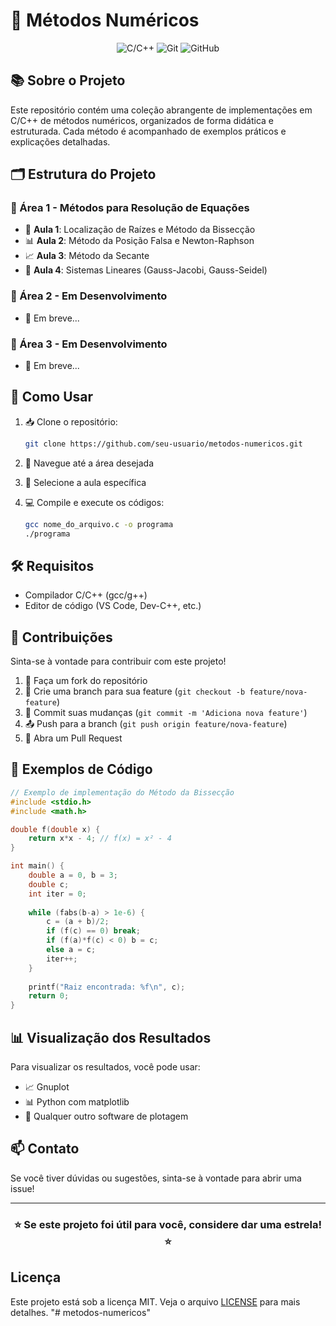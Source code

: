 # 🧮 Métodos Numéricos

<div align="center">

![C/C++](https://img.shields.io/badge/C%2FC%2B%2B-00599C?style=for-the-badge&logo=c%2B%2B&logoColor=white)
![Git](https://img.shields.io/badge/Git-F05032?style=for-the-badge&logo=git&logoColor=white)
![GitHub](https://img.shields.io/badge/GitHub-100000?style=for-the-badge&logo=github&logoColor=white)

</div>

## 📚 Sobre o Projeto

Este repositório contém uma coleção abrangente de implementações em C/C++ de métodos numéricos, organizados de forma didática e estruturada. Cada método é acompanhado de exemplos práticos e explicações detalhadas.

## 🗂️ Estrutura do Projeto

### 📂 Área 1 - Métodos para Resolução de Equações
- 🎯 **Aula 1**: Localização de Raízes e Método da Bissecção
- 📊 **Aula 2**: Método da Posição Falsa e Newton-Raphson
- 📈 **Aula 3**: Método da Secante
- 🔢 **Aula 4**: Sistemas Lineares (Gauss-Jacobi, Gauss-Seidel)

### 📂 Área 2 - Em Desenvolvimento
- 🚧 Em breve...

### 📂 Área 3 - Em Desenvolvimento
- 🚧 Em breve...

## 🚀 Como Usar

1. 📥 Clone o repositório:
   ```bash
   git clone https://github.com/seu-usuario/metodos-numericos.git
   ```

2. 📂 Navegue até a área desejada
3. 📝 Selecione a aula específica
4. 💻 Compile e execute os códigos:
   ```bash
   gcc nome_do_arquivo.c -o programa
   ./programa
   ```

## 🛠️ Requisitos

- Compilador C/C++ (gcc/g++)
- Editor de código (VS Code, Dev-C++, etc.)

## 🤝 Contribuições

Sinta-se à vontade para contribuir com este projeto! 

1. 🍴 Faça um fork do repositório
2. 🌿 Crie uma branch para sua feature (`git checkout -b feature/nova-feature`)
3. 💾 Commit suas mudanças (`git commit -m 'Adiciona nova feature'`)
4. 📤 Push para a branch (`git push origin feature/nova-feature`)
5. 🔄 Abra um Pull Request

## 📝 Exemplos de Código

```c
// Exemplo de implementação do Método da Bissecção
#include <stdio.h>
#include <math.h>

double f(double x) {
    return x*x - 4; // f(x) = x² - 4
}

int main() {
    double a = 0, b = 3;
    double c;
    int iter = 0;
    
    while (fabs(b-a) > 1e-6) {
        c = (a + b)/2;
        if (f(c) == 0) break;
        if (f(a)*f(c) < 0) b = c;
        else a = c;
        iter++;
    }
    
    printf("Raiz encontrada: %f\n", c);
    return 0;
}
```

## 📊 Visualização dos Resultados

Para visualizar os resultados, você pode usar:
- 📈 Gnuplot
- 📊 Python com matplotlib
- 🎨 Qualquer outro software de plotagem

## 📫 Contato

Se você tiver dúvidas ou sugestões, sinta-se à vontade para abrir uma issue!

---

<div align="center">
  
### ⭐️ Se este projeto foi útil para você, considere dar uma estrela! ⭐️

</div>

## Licença

Este projeto está sob a licença MIT. Veja o arquivo [LICENSE](LICENSE) para mais detalhes. "# metodos-numericos" 

